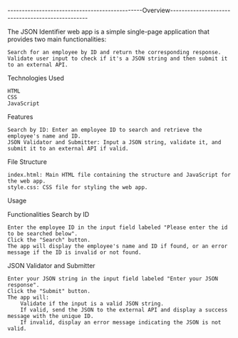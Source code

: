 -----------------------------------------------Overview-------------------------------------------------

The JSON Identifier web app is a simple single-page application that provides two main functionalities:

    Search for an employee by ID and return the corresponding response.
    Validate user input to check if it's a JSON string and then submit it to an external API.

Technologies Used

    HTML
    CSS
    JavaScript

Features

    Search by ID: Enter an employee ID to search and retrieve the employee's name and ID.
    JSON Validator and Submitter: Input a JSON string, validate it, and submit it to an external API if valid.

File Structure

    index.html: Main HTML file containing the structure and JavaScript for the web app.
    style.css: CSS file for styling the web app.

Usage


Functionalities
Search by ID

    Enter the employee ID in the input field labeled "Please enter the id to be searched below".
    Click the "Search" button.
    The app will display the employee's name and ID if found, or an error message if the ID is invalid or not found.

JSON Validator and Submitter

    Enter your JSON string in the input field labeled "Enter your JSON response".
    Click the "Submit" button.
    The app will:
        Validate if the input is a valid JSON string.
        If valid, send the JSON to the external API and display a success message with the unique ID.
        If invalid, display an error message indicating the JSON is not valid.